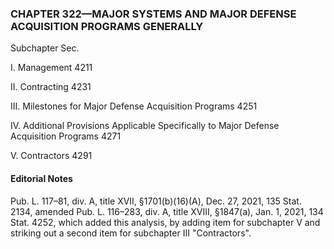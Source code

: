 ### **CHAPTER 322—MAJOR SYSTEMS AND MAJOR DEFENSE ACQUISITION PROGRAMS GENERALLY** ###

Subchapter Sec.

I. Management 4211

II. Contracting 4231

III. Milestones for Major Defense Acquisition Programs 4251

IV. Additional Provisions Applicable Specifically to Major Defense Acquisition Programs 4271

V. Contractors 4291

#### **Editorial Notes** ####

Pub. L. 117–81, div. A, title XVII, §1701(b)(16)(A), Dec. 27, 2021, 135 Stat. 2134, amended Pub. L. 116–283, div. A, title XVIII, §1847(a), Jan. 1, 2021, 134 Stat. 4252, which added this analysis, by adding item for subchapter V and striking out a second item for subchapter III "Contractors".